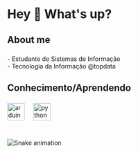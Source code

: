 <h1 align="left">Hey 👋 What's up?</h1>

###

<h2 align="left">About me</h2>

###

<p align="left">- Estudante de Sistemas de Informação<br>- Tecnologia da Informação @topdata</p>

###

<h2 align="left">Conhecimento/Aprendendo</h2>

###

<div align="left">
  <img src="https://cdn.jsdelivr.net/gh/devicons/devicon/icons/arduino/arduino-original-wordmark.svg" height="40" alt="arduino logo"  />
  <img width="12" />
  <img src="https://cdn.jsdelivr.net/gh/devicons/devicon/icons/python/python-original-wordmark.svg" height="40" alt="python logo"  />
</div>

###

<br clear="both">

<img src="https://raw.githubusercontent.com/brunolima11/brunolima11/output/snake.svg" alt="Snake animation" />

###
